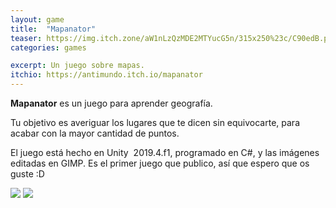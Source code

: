 ```yaml
---
layout: game
title:  "Mapanator"
teaser: https://img.itch.zone/aW1nLzQzMDE2MTYucG5n/315x250%23c/C90edB.png
categories: games

excerpt: Un juego sobre mapas.
itchio: https://antimundo.itch.io/mapanator
---
```


**Mapanator** es un juego para aprender geografía.

Tu objetivo es averiguar los lugares que te dicen sin equivocarte, para acabar con la mayor cantidad de puntos.

El juego está hecho en Unity  2019.4.f1, programado en C#, y las imágenes editadas en GIMP. Es el primer juego que publico, así que espero que os guste :D

<div class="img-container">
    <img src="https://img.itch.zone/aW1hZ2UvNzY4NzkyLzUxNTgzNjAucG5n/original/SZjCAb.png">
    <img src="https://img.itch.zone/aW1hZ2UvNzY4NzkyLzUxNTgzNzMucG5n/original/4jfP1x.png">
</div>